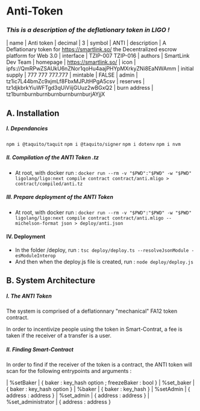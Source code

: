 # Anti-Token
### *This is a description of the deflationary token in LIGO !*

| name | Anti token
| decimal |	3
| symbol	| ANTI
| description	| A Deflationary token for https://smartlink.so/ the Decentralized escrow platform for Web 3.0
| interface	| TZIP-007 TZIP-016
| authors	| SmartLink Dev Team
| homepage	| https://smartlink.so/
| icon	| ipfs://QmRPwZSAUkU6nZNor1qoHu4aajPHYpMXrkyZNi8EaNWAmm
| initial supply |	777 777 777.777
| mintable	| FALSE
| admin | tz1ic7L44bmZc9xjmLf8FbxMJPJtHPgA5csv
| reserves | tz1djkbrkYiuWFTgd3qUiViijGUuz2wBGxQ2
| burn address | tz1burnburnburnburnburnburnburjAYjjX

## A. Installation

##### I. Dependancies

`npm i @taquito/taquit`
`npm i @taquito/signer`
`npm i dotenv`
`npm i nvm`

##### II. Compilation of the ANTI Token .tz
- At root, with docker run :
`docker run --rm -v "$PWD":"$PWD" -w "$PWD" ligolang/ligo:next compile contract contract/anti.mligo > contract/compiled/anti.tz`

##### III. Prepare deployment of the ANTI Token
- At root, with docker run :
`docker run --rm -v "$PWD":"$PWD" -w "$PWD" ligolang/ligo:next compile contract contract/anti.mligo --michelson-format json > deploy/anti.json`

#### IV. Deployment
- In the folder /deploy, run :
`tsc deploy/deploy.ts --resolveJsonModule -esModuleInterop`
- And then when the deploy.js file is created, run :
`node deploy/deploy.js`


## B. System Architecture

##### I. The ANTI Token

The system is comprised of a deflationnary "mechanical" FA12 token contract.

In order to incentivize people using the token in Smart-Contrat, a fee is taken if the receiver of a transfer is a user.

##### II. Finding Smart-Contract

In order to find if the receiver of the token is a contract, the ANTI token will scan for the following entrypoints and arguments :

| %setBaker	         | { baker : key_hash option ; freezeBaker : bool }
| %set_baker	       | { baker : key_hash option }
| %baker	           | { baker : key_hash }
| %setAdmin	         | { address : address }
| %set_admin	       | { address : address }
| %set_administrator | { address : address }

